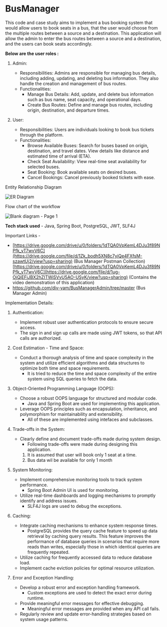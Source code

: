 # BusManager
This code and case study aims to implement a bus booking system that would allow users to book seats in a bus, that the user would choose from the multiple routes between a source and a destination. 
This application will allow the admin to enter the bus routes between a source and a destination, and the users can book seats accordingly. 

**Below are the user roles :**
1. Admin:

	- Responsibilities: Admins are responsible for managing bus details, including adding, updating, and deleting bus information. They also handle the creation and management of bus routes.
	- Functionalities:
	  - Manage Bus Details: Add, update, and delete bus information such as bus name, seat capacity, and operational days.
	  - Create Bus Routes: Define and manage bus routes, including origin, destination, and departure times.
1. User:

	- Responsibilities: Users are individuals looking to book bus tickets through the platform.
	- Functionalities:
		- Browse Available Buses: Search for buses based on origin, destination, and travel dates. View details like distance and estimated time of arrival (ETA).
		- Check Seat Availability: View real-time seat availability for selected buses.
		- Seat Booking: Book available seats on desired buses.
		- Cancel Bookings: Cancel previously booked tickets with ease.

Entity Relationship Diagram

![ER Diagram](https://github.com/div-yam/BusManager/assets/65958420/88a01314-f485-4e13-a800-e3e6a77496e9)

Flow chart of the workflow

![Blank diagram - Page 1](https://github.com/div-yam/BusManager/assets/65958420/29f15174-32f2-46af-bd46-fcc28e467312)

**Tech stack used** - Java, Spring Boot, PostgreSQL, JWT, SLF4J

Important Links - 

- [https://drive.google.com/drive/u/0/folders/1dTQA0VpKemL4DJu3f89NPfk_yT7wvV6C](https://drive.google.com/file/d/1Zk_bodh5XN8c7yiQe4FXfsM-szawtUj2/view?usp=sharing) (Bus Manager Postman Collection)
[https://drive.google.com/drive/u/0/folders/1dTQA0VpKemL4DJu3f89NPfk_yT7wvV6C](https://drive.google.com/file/d/1ug-OiQjEFiJBX2hZITWiSVvU5AO-USyK/view?usp=sharing) (Contains the video demonstration of this application)
- https://github.com/div-yam/BusManagerAdmin/tree/master (Bus Manager Admin)

Implementation Details:
1. Authentication:
   - Implement robust user authentication protocols to ensure secure access.
   	- The sign in and sign up calls are made using JWT tokens, so that API calls are authorized. 
2. Cost Estimation - Time and Space:
   - Conduct a thorough analysis of time and space complexity in the system and utilize efficient algorithms and data structures to optimize both time and space requirements.
  	 - It is tried to reduce the time and space complexity of the entire system using SQL queries to fetch the data. 
3. Object-Oriented Programming Language (OOPS):
   - Choose a robust OOPS language for structured and modular code.
  	 - Java and Spring Boot are used for implementing this application. 
   - Leverage OOPS principles such as encapsulation, inheritance, and polymorphism for maintainability and extensibility.
  	 - All of these are implemented using intefaces and subclasses. 

4. Trade-offs in the System:
   - Clearly define and document trade-offs made during system design.
     	- Following trade-offs were made during designing this application.
  		1. It is assumed that user will book only 1 seat at a time. 
  		1. Bus data wil be available for only 1 month
6. System Monitoring:
   - Implement comprehensive monitoring tools to track system performance.
   	  - Spring Boot Admin UI is used for monitoring. 
   - Utilize real-time dashboards and logging mechanisms to promptly identify and address issues.
     	- SLF4J logs are used to debug the exceptions. 
7. Caching:
   - Integrate caching mechanisms to enhance system response times.
  	 - PostgreSQL provides the query cache feature to speed up data retrieval by caching query results. This feature improves the performance of database queries in scenarios that require more reads than writes, especially those in which identical queries are frequently repeated.
   - Utilize caching for frequently accessed data to reduce database load.
   - Implement cache eviction policies for optimal resource utilization.
8. Error and Exception Handling:
   - Develop a robust error and exception handling framework.
   	  - Custom exceptions are used to detect the exact error during runtime. 
   - Provide meaningful error messages for effective debugging.
      -  Meaningful error messages are provided when any API call fails. 
   - Regularly review and update error-handling strategies based on system usage patterns.
